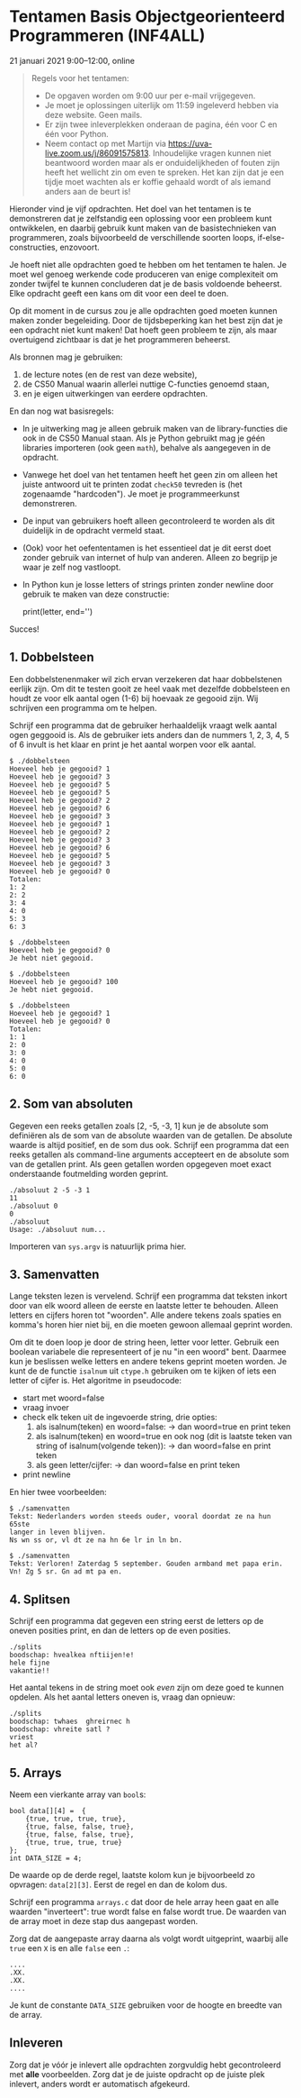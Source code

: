 # Tentamen Basis Objectgeorienteerd Programmeren (INF4ALL)

21 januari 2021  9:00–12:00, online

> Regels voor het tentamen:
> 
> - De opgaven worden om 9:00 uur per e-mail vrijgegeven.
> - Je moet je oplossingen uiterlijk om 11:59 ingeleverd hebben via deze website. Geen mails.
> - Er zijn twee inleverplekken onderaan de pagina, één voor C en één voor Python.
> - Neem contact op met Martijn via <https://uva-live.zoom.us/j/86091575813>. Inhoudelijke vragen kunnen niet beantwoord worden maar als er onduidelijkheden of fouten zijn heeft het wellicht zin om even te spreken. Het kan zijn dat je een tijdje moet wachten als er koffie gehaald wordt of als iemand anders aan de beurt is!

Hieronder vind je vijf opdrachten. Het doel van het tentamen is te demonstreren dat je zelfstandig een oplossing voor een probleem kunt ontwikkelen, en daarbij gebruik kunt maken van de basistechnieken van programmeren, zoals bijvoorbeeld de verschillende soorten loops, if-else-constructies, enzovoort.

Je hoeft niet alle opdrachten goed te hebben om het tentamen te halen. Je moet wel genoeg werkende code produceren van enige complexiteit om zonder twijfel te kunnen concluderen dat je de basis voldoende beheerst. Elke opdracht geeft een kans om dit voor een deel te doen.

Op dit moment in de cursus zou je alle opdrachten goed moeten kunnen maken zonder begeleiding. Door de tijdsbeperking kan het best zijn dat je een opdracht niet kunt maken! Dat hoeft geen probleem te zijn, als maar overtuigend zichtbaar is dat je het programmeren beheerst.

Als bronnen mag je gebruiken:

1. de lecture notes (en de rest van deze website),
2. de CS50 Manual waarin allerlei nuttige C-functies genoemd staan,
3. en je eigen uitwerkingen van eerdere opdrachten.

En dan nog wat basisregels:

- In je uitwerking mag je alleen gebruik maken van de library-functies die ook in de CS50 Manual staan. Als je Python gebruikt mag je géén libraries importeren (ook geen `math`), behalve als aangegeven in de opdracht.

- Vanwege het doel van het tentamen heeft het geen zin om alleen het juiste antwoord uit te printen zodat `check50` tevreden is (het zogenaamde "hardcoden"). Je moet je programmeerkunst demonstreren.

- De input van gebruikers hoeft alleen gecontroleerd te worden als dit duidelijk in de opdracht vermeld staat.

- (Ook) voor het oefententamen is het essentieel dat je dit eerst doet zonder gebruik van internet of hulp van anderen. Alleen zo begrijp je waar je zelf nog vastloopt.

- In Python kun je losse letters of strings printen zonder newline door gebruik te maken van deze constructie:

    print(letter, end='')

Succes!

## 1. Dobbelsteen

Een dobbelstenenmaker wil zich ervan verzekeren dat haar dobbelstenen eerlijk zijn. Om dit te testen gooit ze heel vaak met dezelfde dobbelsteen en houdt ze voor elk aantal ogen (1-6) bij hoevaak ze gegooid zijn. Wij schrijven een programma om te helpen.

Schrijf een programma dat de gebruiker herhaaldelijk vraagt welk aantal ogen geggooid is. Als de gebruiker iets anders dan de nummers 1, 2, 3, 4, 5 of 6 invult is het klaar en print je het aantal worpen voor elk aantal.

    $ ./dobbelsteen
    Hoeveel heb je gegooid? 1
    Hoeveel heb je gegooid? 3
    Hoeveel heb je gegooid? 5
    Hoeveel heb je gegooid? 5
    Hoeveel heb je gegooid? 2
    Hoeveel heb je gegooid? 6
    Hoeveel heb je gegooid? 3
    Hoeveel heb je gegooid? 1
    Hoeveel heb je gegooid? 2
    Hoeveel heb je gegooid? 3
    Hoeveel heb je gegooid? 6
    Hoeveel heb je gegooid? 5
    Hoeveel heb je gegooid? 3
    Hoeveel heb je gegooid? 0
    Totalen:
    1: 2
    2: 2
    3: 4
    4: 0
    5: 3
    6: 3

    $ ./dobbelsteen
    Hoeveel heb je gegooid? 0
    Je hebt niet gegooid.

    $ ./dobbelsteen
    Hoeveel heb je gegooid? 100
    Je hebt niet gegooid.

    $ ./dobbelsteen
    Hoeveel heb je gegooid? 1
    Hoeveel heb je gegooid? 0
    Totalen:
    1: 1
    2: 0
    3: 0
    4: 0
    5: 0
    6: 0

## 2. Som van absoluten

Gegeven een reeks getallen zoals [2, -5, -3, 1] kun je de absolute som definiëren als de som van de absolute waarden van de getallen. De absolute waarde is altijd positief, en de som dus ook. Schrijf een programma dat een reeks getallen als command-line arguments accepteert en de absolute som van de getallen print. Als geen getallen worden opgegeven moet exact onderstaande foutmelding worden geprint.

    ./absoluut 2 -5 -3 1
    11
    ./absoluut 0
    0
    ./absoluut
    Usage: ./absoluut num...

Importeren van `sys.argv` is natuurlijk prima hier.

## 3. Samenvatten

Lange teksten lezen is vervelend. Schrijf een programma dat teksten inkort door van elk woord alleen de eerste en laatste letter te behouden. Alleen letters en cijfers horen tot "woorden". Alle andere tekens zoals spaties en komma's horen hier niet bij, en die moeten gewoon allemaal geprint worden.

Om dit te doen loop je door de string heen, letter voor letter. Gebruik een boolean variabele die representeert of je nu "in een woord" bent. Daarmee kun je beslissen welke letters en andere tekens geprint moeten worden. Je kunt de de functie `isalnum` uit `ctype.h` gebruiken om te kijken of iets een letter of cijfer is. Het algoritme in pseudocode:

- start met woord=false
- vraag invoer
- check elk teken uit de ingevoerde string, drie opties:
    1. als isalnum(teken) en woord=false: 
            -> dan woord=true en print teken
    2. als isalnum(teken) en woord=true en ook nog
         (dit is laatste teken van string of isalnum(volgende teken)):
            -> dan woord=false en print teken
    3. als geen letter/cijfer:
            -> dan woord=false en print teken
- print newline

En hier twee voorbeelden:

    $ ./samenvatten
    Tekst: Nederlanders worden steeds ouder, vooral doordat ze na hun 65ste
    langer in leven blijven.
    Ns wn ss or, vl dt ze na hn 6e lr in ln bn.

    $ ./samenvatten
    Tekst: Verloren! Zaterdag 5 september. Gouden armband met papa erin.
    Vn! Zg 5 sr. Gn ad mt pa en.

## 4. Splitsen

Schrijf een programma dat gegeven een string eerst de letters op de oneven posities print, en dan de letters op de even posities.

    ./splits
    boodschap: hvealkea nftiijen!e!
    hele fijne
    vakantie!!

Het aantal tekens in de string moet ook *even* zijn om deze goed te kunnen opdelen. Als het aantal letters oneven is, vraag dan opnieuw:

    ./splits
    boodschap: twhaes  ghreirnec h
    boodschap: vhreite satl ?
    vriest
    het al?

## 5. Arrays

Neem een vierkante array van `bool`s:

    bool data[][4] =  {
        {true, true, true, true},
        {true, false, false, true},
        {true, false, false, true},
        {true, true, true, true}
    };
    int DATA_SIZE = 4;

De waarde op de derde regel, laatste kolom kun je bijvoorbeeld zo opvragen: `data[2][3]`. Eerst de regel en dan de kolom dus.

Schrijf een programma `arrays.c` dat door de hele array heen gaat en alle waarden "inverteert": true wordt false en false wordt true. De waarden van de array moet in deze stap dus aangepast worden.

Zorg dat de aangepaste array daarna als volgt wordt uitgeprint, waarbij alle `true` een `X` is en alle `false` een `.`:

    ....
    .XX.
    .XX.
    ....

Je kunt de constante `DATA_SIZE` gebruiken voor de hoogte en breedte van de array.

## Inleveren

Zorg dat je vóór je inlevert alle opdrachten zorgvuldig hebt gecontroleerd met **alle** voorbeelden. Zorg dat je de juiste opdracht op de juiste plek inlevert, anders wordt er automatisch afgekeurd.
